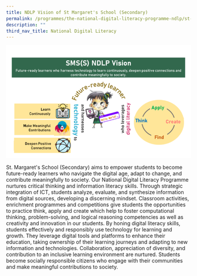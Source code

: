 ```yaml
---
title: NDLP Vision of St Margaret's School (Secondary)
permalink: /programmes/the-national-digital-literacy-programme-ndlp/st-margarets-secondary-school-ndlp-vision/
description: ""
third_nav_title: National Digital Literacy
---
```

![](/images/screenshot%202023-07-13%20084454.png)

St. Margaret&#39;s School (Secondary) aims to empower students to become future-ready learners who
navigate the digital age, adapt to change, and contribute meaningfully to society. Our National
Digital Literacy Programme nurtures critical thinking and information literacy skills. Through
strategic integration of ICT, students analyze, evaluate, and synthesize information from digital
sources, developing a discerning mindset. Classroom activities, enrichment programmes and
competitions give students the opportunities to practice think, apply and create which help to foster
computational thinking, problem-solving, and logical reasoning competencies as well as creativity
and innovation in our students.
By honing digital literacy skills, students effectively and responsibly use technology for learning
and growth. They leverage digital tools and platforms to enhance their education, taking ownership
of their learning journeys and adapting to new information and technologies. Collaboration,
appreciation of diversity, and contribution to an inclusive learning environment are nurtured.
Students become socially responsible citizens who engage with their communities and make
meaningful contributions to society.